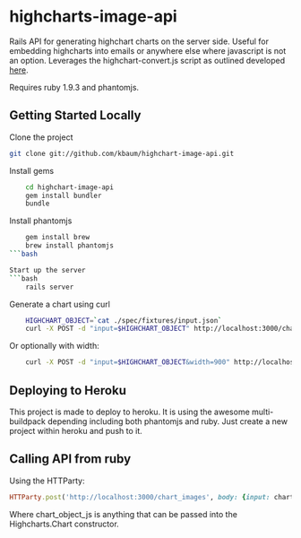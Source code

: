 # highcharts-image-api

Rails API for generating highchart charts on the server side.  Useful for embedding highcharts into emails or anywhere else where
javascript is not an option. Leverages the highchart-convert.js script as outlined developed [here](http://www.highcharts.com/component/content/article/2-news/52-serverside-generated-charts).

Requires ruby 1.9.3 and phantomjs.

## Getting Started Locally

Clone the project

```bash
git clone git://github.com/kbaum/highchart-image-api.git
```

Install gems
```bash
    cd highchart-image-api
    gem install bundler
    bundle
```

Install phantomjs
```bash
    gem install brew
    brew install phantomjs
```bash

Start up the server
```bash
    rails server
```

Generate a chart using curl
```bash
    HIGHCHART_OBJECT=`cat ./spec/fixtures/input.json`
    curl -X POST -d "input=$HIGHCHART_OBJECT" http://localhost:3000/chart_images -o ./chart.png
```

Or optionally with width:
```bash
    curl -X POST -d "input=$HIGHCHART_OBJECT&width=900" http://localhost:3000/chart_images -o ./chart.png
```


## Deploying to Heroku
  
  This project is made to deploy to heroku.  It is using the awesome multi-buildpack
  depending including both phantomjs and ruby.  Just create a new project within heroku 
  and push to it.

## Calling API from ruby

Using the HTTParty:

```ruby
HTTParty.post('http://localhost:3000/chart_images', body: {input: chart_object_js, width:550})
```

Where chart_object_js is anything that can be passed into the Highcharts.Chart constructor.



